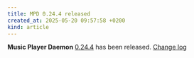 ```yaml
---
title: MPD 0.24.4 released
created_at: 2025-05-20 09:57:58 +0200
kind: article
---
```


**Music Player Daemon** [0.24.4](/download/mpd/0.24/mpd-0.24.4.tar.xz) has been released.
[Change log](https://raw.githubusercontent.com/MusicPlayerDaemon/MPD/v0.24.4/NEWS)
